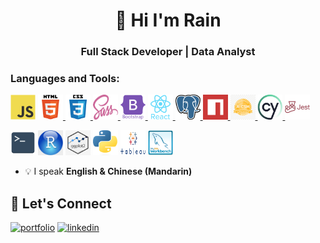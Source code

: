 <h1 align="center">👋 Hi I'm Rain</h1>
<h3 align="center">Full Stack Developer | Data Analyst </h3>

<!--
**raincouver/raincouver** is a ✨ _special_ ✨ repository because its `README.md` (this file) appears on your GitHub profile.

Here are some ideas to get you started:

- 🔭 I’m currently working on ...
- 🌱 I’m currently learning ...
- 👯 I’m looking to collaborate on ...
- 🤔 I’m looking for help with ...
- 💬 Ask me about ...
- 📫 How to reach me: ...
- 😄 Pronouns: ...
- ⚡ Fun fact: ...
-->

<h3 align="left">Languages and Tools:</h3>
<p align="left"> 
  <img src="https://github.com/raincouver/raincouver/blob/main/image/javascript-original.svg" alt="javascript" width="40" height="40"/ </a> 
<a href="https://www.w3.org/html/" target="_blank" rel="noreferrer"> 
  <img src="https://github.com/raincouver/raincouver/blob/main/image/html5-original-wordmark.svg" alt="html5" width="40" height="40"/> </a> 
<a href="https://www.w3schools.com/css/" target="_blank" rel="noreferrer"> 
  <img src="https://github.com/raincouver/raincouver/blob/main/image/css3-original-wordmark.svg" alt="css3" width="40" height="40"/> </a>  
  <a href="https://sass-lang.com/" target="_blank" rel="noreferrer"> 
  <img src="https://github.com/raincouver/raincouver/blob/main/image/1280px-Sass_Logo_Color.svg.png" alt="scss" width="40" height="40"/ </a> 
    <a href="https://getbootstrap.com" target="_blank" rel="noreferrer"> <img src="https://github.com/raincouver/raincouver/blob/main/image/bootstrap-plain-wordmark.svg" alt="bootstrap" width="40" height="40"/> </a> 
<a href="https://developer.mozilla.org/en-US/docs/Web/JavaScript" target="_blank" rel="noreferrer"> 
<a href="https://reactjs.org/" target="_blank" rel="noreferrer"> <img src="https://raw.githubusercontent.com/devicons/devicon/master/icons/react/react-original-wordmark.svg" alt="react" width="40" height="40"/> </a> 
<a href="https://www.postgresql.org/" target="_blank" rel="noreferrer"> <img src="https://github.com/raincouver/raincouver/blob/main/image/postgres.png" alt="postgresql" width="40" height="40"/>
  <img src="https://github.com/raincouver/raincouver/blob/main/image/npm.png" alt="npm" width="40" height="40"/> 
  <img src="https://github.com/raincouver/raincouver/blob/main/image/csm.png" alt="csm" width="40" height="40"/>

<a href="https://www.w3.org/html/" target="_blank" rel="noreferrer"> 
  <img src="https://github.com/raincouver/raincouver/blob/main/image/cypress-logo-circle-dark.png" alt="cypress" width="40" height="40"/> </a> 
  <a href="https://www.w3.org/html/" target="_blank" rel="noreferrer"> 
  <img src="https://github.com/raincouver/raincouver/blob/main/image/jest.png" alt="Jest" width="40" height="40"/> </a> 

  </p>

<p align="left"> 
  <img src="https://github.com/raincouver/raincouver/blob/main/image/terminal.png" alt="terminal" width="40" height="40"/>
  <img src="https://github.com/raincouver/raincouver/blob/main/image/rstudio-macos-clip-art-r.jpg" alt="rstudio" width="40" height="40"/>
  <img src="https://github.com/raincouver/raincouver/blob/main/image/19-190247_core-tidyverse-ggplot2-hex-clipart.png" alt="ggplot2" width="40" height="40"/>
  <img src="https://github.com/raincouver/raincouver/blob/main/image/Python-logo-notext.svg.png" alt="python" width="40" height="40"/>
  <img src="https://github.com/raincouver/raincouver/blob/main/image/Tableau-Emblem.png" alt="tableau" width="40" height="40"/>
  <img src="https://github.com/raincouver/raincouver/blob/main/image/mysql-workbench-icon.png" alt="mysql" width="40" height="40"/>
</p>

- 💡 I speak **English & Chinese (Mandarin)**

## 🔗 Let's Connect

[![portfolio](https://img.shields.io/badge/my_portfolio-000?style=for-the-badge&logo=ko-fi&logoColor=white)](https://rainzhu.com/)
[![linkedin](https://img.shields.io/badge/linkedin-0A66C2?style=for-the-badge&logo=linkedin&logoColor=white)](https://www.linkedin.com/in/rainzhu-sfu/)